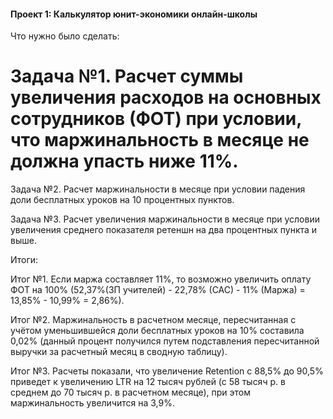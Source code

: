 #### Проект 1: Калькулятор юнит-экономики онлайн-школы

Что нужно было сделать:

# Задача №1. Расчет суммы увеличения расходов на основных сотрудников (ФОТ) при условии, что маржинальность в месяце не должна упасть ниже 11%.

Задача №2. Расчет маржинальности в месяце при условии падения доли бесплатных уроков на 10 процентных пунктов.

Задача №3. Расчет увеличения маржинальности в месяце при условии увеличения среднего показателя ретеншн на два процентных пункта и выше.

Итоги:

Итог №1. Если маржа составляет 11%, то возможно увеличить оплату ФОТ на 100% (52,37%(ЗП учителей) - 22,78% (САС) - 11% (Маржа) = 13,85% - 10,99% = 2,86%).

Итог №2. Маржинальность в расчетном месяце, пересчитанная с учётом уменьшившейся доли бесплатных уроков на 10% составила 0,02% (данный процент получился путем подставления пересчитанной выручки за расчетный месяц в сводную таблицу).

Итог №3. Расчеты показали, что увеличение Retention c 88,5% до 90,5% приведет к увеличению LTR на 12 тысяч рублей (с 58 тысяч р. в среднем до 70 тысяч р. в расчетном месяце), при этом маржинальность увеличится на 3,9%.


